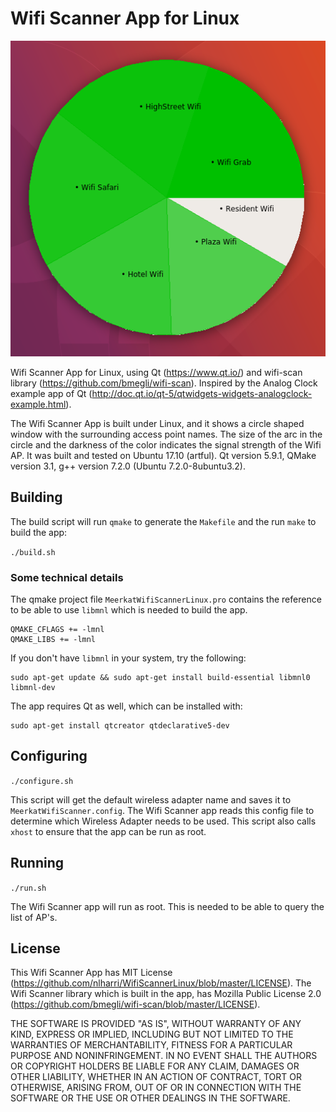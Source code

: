 # Wifi Scanner App for Linux

![Wifi Scanner](wifiscanner.png?raw=true "Wifi Scanner")

Wifi Scanner App for Linux, using Qt (https://www.qt.io/) and wifi-scan library (https://github.com/bmegli/wifi-scan).
Inspired by the Analog Clock example app of Qt (http://doc.qt.io/qt-5/qtwidgets-widgets-analogclock-example.html).

The Wifi Scanner App is built under Linux, and it shows a circle shaped window with the surrounding access point names.
The size of the arc in the circle and the darkness of the color indicates the signal strength of the Wifi AP.
It was built and tested on Ubuntu 17.10 (artful). Qt version 5.9.1, QMake version 3.1, g++ version 7.2.0 (Ubuntu 7.2.0-8ubuntu3.2).

## Building
The build script will run ```qmake``` to generate the ```Makefile``` and the run ```make``` to build the app:

```./build.sh```

### Some technical details
The qmake project file ```MeerkatWifiScannerLinux.pro``` contains the reference to be able to use ```libmnl``` which is needed to build the app.

```
QMAKE_CFLAGS += -lmnl
QMAKE_LIBS += -lmnl
```

If you don't have ```libmnl``` in your system, try the following:
```
sudo apt-get update && sudo apt-get install build-essential libmnl0 libmnl-dev
```

The app requires Qt as well, which can be installed with:
```
sudo apt-get install qtcreator qtdeclarative5-dev
```

## Configuring
```./configure.sh```

This script will get the default wireless adapter name and saves it to ```MeerkatWifiScanner.config```.
The Wifi Scanner app reads this config file to determine which Wireless Adapter needs to be used.
This script also calls ```xhost``` to ensure that the app can be run as root.

## Running
```./run.sh```

The Wifi Scanner app will run as root. This is needed to be able to query the list of AP's.

## License
This Wifi Scanner App has MIT License (https://github.com/nlharri/WifiScannerLinux/blob/master/LICENSE).
The Wifi Scanner library which is built in the app, has Mozilla Public License 2.0 (https://github.com/bmegli/wifi-scan/blob/master/LICENSE).

THE SOFTWARE IS PROVIDED "AS IS", WITHOUT WARRANTY OF ANY KIND, EXPRESS OR
IMPLIED, INCLUDING BUT NOT LIMITED TO THE WARRANTIES OF MERCHANTABILITY,
FITNESS FOR A PARTICULAR PURPOSE AND NONINFRINGEMENT. IN NO EVENT SHALL THE
AUTHORS OR COPYRIGHT HOLDERS BE LIABLE FOR ANY CLAIM, DAMAGES OR OTHER
LIABILITY, WHETHER IN AN ACTION OF CONTRACT, TORT OR OTHERWISE, ARISING FROM,
OUT OF OR IN CONNECTION WITH THE SOFTWARE OR THE USE OR OTHER DEALINGS IN THE
SOFTWARE.

